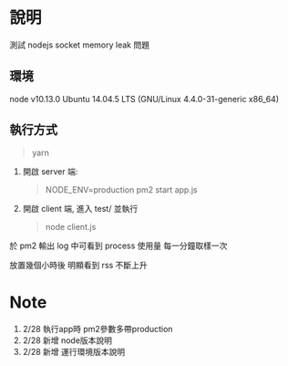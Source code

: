 # 說明

測試 nodejs socket memory leak 問題

## 環境
node v10.13.0
Ubuntu 14.04.5 LTS (GNU/Linux 4.4.0-31-generic x86_64)

## 執行方式

> yarn

1. 開啟 server 端:

   > NODE_ENV=production pm2 start app.js

2. 開啟 client 端, 進入 test/ 並執行

   > node client.js

於 pm2 輸出 log 中可看到 process 使用量 每一分鐘取樣一次

放置幾個小時後 明顯看到 rss 不斷上升


# Note
1. 2/28 執行app時 pm2參數多帶production
2. 2/28 新增 node版本說明
3. 2/28 新增 運行環境版本說明
